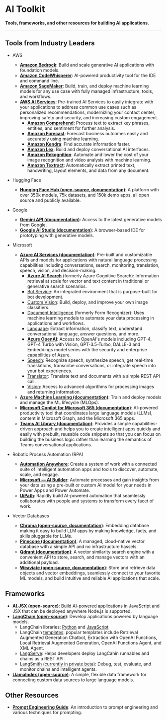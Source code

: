 # AI Toolkit
**Tools, frameworks, and other resources for building AI applications.**

---------------------------------------------------------

## Tools from Industry Leaders
* AWS
    + **[Amazon Bedrock](https://aws.amazon.com/bedrock/)**: Build and scale generative AI applications with foundation models.
    + **[Amazon CodeWhisperer](https://aws.amazon.com/codewhisperer/)**: AI-powered productivity tool for the IDE and command line.
    + **[Amazon SageMaker](https://aws.amazon.com/sagemaker/)**: Build, train, and deploy machine learning models for any use case with fully managed infrastructure, tools, and workflows.
    + **[AWS AI Services](https://aws.amazon.com/machine-learning/ai-services/)**: Pre-trained AI Services to easily integrate with your applications to address common use cases such as personalized recommendations, modernizing your contact center, improving safety and security, and increasing custom engagement.
        + **[Amazon Comprehend](https://aws.amazon.com/comprehend/?c=ml&sec=srv)**: Process text to extract key phrases, entities, and sentiment for further analysis.        
        + **[Amazon Forecast](https://aws.amazon.com/forecast/?c=ml&sec=srv)**: Forecast business outcomes easily and accurately using machine learning.
        + **[Amazon Kendra](https://aws.amazon.com/kendra/?c=ml&sec=srv)**: Find accurate information faster.
        + **[Amazon Lex](https://aws.amazon.com/lex/?c=ml&sec=srv)**: Build and deploy conversational AI interfaces.
        + **[Amazon Rekognition](https://aws.amazon.com/rekognition/?c=ml&sec=srv)**: Automate and lower the cost of your image recognition and video analysis with machine learning.
        + **[Amazon Textract](https://aws.amazon.com/textract/?c=ml&sec=srv)**: Automatically extract printed text, handwriting, layout elements, and data from any document.

* Hugging Face
    + **[Hugging Face Hub (open-source, documentation)](https://huggingface.co/docs/hub/index)**: A platform with over 350k models, 75k datasets, and 150k demo apps, all open source and publicly available.

* Google
    + **[Gemini API (documentation)](https://ai.google.dev/docs/gemini_api_overview)**: Access to the latest generative models from Google.
    + **[Google AI Studio (documentation)](https://ai.google.dev/tutorials/ai-studio_quickstart)**: A browser-based IDE for prototyping with generative models.

* Microsoft
    + **[Azure AI Services (documentation)](https://learn.microsoft.com/en-us/azure/ai-services/)**: Pre-built and customizable APIs and models for applications with natural language processing capabilities including conversations, search, monitoring, translation, speech, vision, and decision-making.
      +   **[Azure AI Search](https://learn.microsoft.com/en-us/azure/search/)** (formerly Azure Cognitive Search): Information retrieval at scale for vector and text content in traditional or generative search scenarios.
      +   [Bot Service](https://learn.microsoft.com/en-us/azure/bot-service/?view=azure-bot-service-4.0): An integrated environment that is purpose-built for bot development.
      +   [Custom Vision](https://learn.microsoft.com/en-us/azure/ai-services/custom-vision-service/): Build, deploy, and improve your own image classifiers.
      +   [Document Intelligence](https://learn.microsoft.com/en-us/azure/ai-services/document-intelligence/?view=doc-intel-4.0.0) (formerly Form Recognizer): Uses machine learning models to automate your data processing in applications and workflows.
      +   [Language](https://learn.microsoft.com/en-us/azure/ai-services/language-service/): Extract information, classify text, understand conversational language, answer questions, and more.
      +   **[Azure OpenAI](https://learn.microsoft.com/en-us/azure/ai-services/openai/)**: Access to OpenAI's models including GPT-4, GPT-4 Turbo with Vision, GPT-3.5-Turbo, DALLE-3 and Embeddings model series with the security and enterprise capabilities of Azure.
      +   [Speech](https://learn.microsoft.com/en-us/azure/ai-services/language-service/): Recognize speech, synthesize speech, get real-time translations, transcribe conversations, or integrate speech into your bot experiences.
      +   [Translator](https://learn.microsoft.com/en-us/azure/ai-services/translator/): Translate text and documents with a simple REST API call.
      +   [Vision](https://learn.microsoft.com/en-us/azure/ai-services/computer-vision/): Access to advanced algorithms for processing images and returning information.
    + **[Azure Machine Learning (documentation)](https://learn.microsoft.com/en-us/azure/machine-learning/?view=azureml-api-2)**: Train and deploy models and manage the ML lifecycle (MLOps).
    + **[Microsoft Copilot for Microsoft 365 (documentation)](https://learn.microsoft.com/en-us/microsoft-365-copilot/)**: AI-powered productivity tool that coordinates large language models (LLMs), content in Microsoft Graph, and the Microsoft 365 apps.
    + **[Teams AI Library (documentation)](https://learn.microsoft.com/en-us/microsoftteams/platform/bots/how-to/teams%20conversational%20ai/teams-conversation-ai-overview)**: Provides a simple capabilities-driven approach and helps you to create intelligent apps quickly and easily with prebuilt, reusable code snippets so that you can focus on building the business logic rather than learning the semantics of Teams conversational applications.

* Robotic Process Automation (RPA)
    + **[Automation Anywhere](https://www.automationanywhere.com/products/automation-ai)**: Create a system of work with a connected suite of intelligent automation apps and tools to discover, automate, scale, and engage.
    + **[Microsoft — AI Builder](https://www.uipath.com/automation/ai-and-rpa)**: Automate processes and gain insights from your data using a pre-built or custom AI model for your needs in Power Apps and Power Automate.
    + **[UiPath](https://www.uipath.com/automation/ai-and-rpa)**: Rapidly build AI-powered automation that seamlessly collaborates with people and systems to transform every facet of work.

* Vector Databases
    + **[Chroma (open-source, documentation)](https://docs.trychroma.com/)**: Embedding database making it easy to build LLM apps by making knowledge, facts, and skills pluggable for LLMs.
    + **[Pinecone (documentation)](https://docs.pinecone.io/docs/overview)**: A managed, cloud-native vector database with a simple API and no infrastructure hassels.
    + **[Qdrant (documentation)](https://qdrant.tech/documentation/)**: A vector similarity search engine with a convenient API to store, search, and manage vectors with an additional payload.
    + **[Weaviate (open-source, documentation)](https://weaviate.io/developers/weaviate)**: Store and retrieve data objects and vector embeddings, seamlessly connect to your favorite ML models, and build intuitive and reliable AI applications that scale.


## Frameworks
+ **[AI.JSX (open-source)](https://www.fixie.ai/docs)**: Build AI-powered applications in JavaScript and JSX that can be deployed anywhere Node.js is supported.
+ **[LangChain (open-source)](https://python.langchain.com/docs/get_started/introduction)**: Develop applications powered by language models.
    +   LangChain libraries: [Python](https://python.langchain.com/docs/get_started/installation) and [JavaScript](https://js.langchain.com/docs/get_started/introduction)
    +   LangChain [templates](https://python.langchain.com/docs/templates): popular templates include Retrieval Augmented Generation Chatbot, Extraction with OpenAI Functions, Local Retrieval Augmented Generation, OpenAI Functions Agent, and XML Agent.
    +   [LangServe](https://github.com/langchain-ai/langserve): Helps developers deploy LangCahin runnables and chains as a REST API.
    +   [LangSmith (currently in private beta)](https://docs.smith.langchain.com/): Debug, test, evaluate, and monitor chains and intelligent agents.
+ **[LlamaIndex (open-source)](https://www.llamaindex.ai/)**: A simple, flexible data framework for connecting custom data sources to large language models.


## Other Resources
+ **[Prompt Engineering Guide](https://www.promptingguide.ai/)**: An introduction to prompt engineering and various techniques for prompting.
